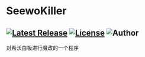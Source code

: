 # SeewoKiller

[![Latest Release](https://img.shields.io/github/v/release/3cxc/SeewoKiller)](https://github.com/3cxc/SeewoKiller)
[![License](https://img.shields.io/github/license/3cxc/SeewoKiller.svg)](https://github.com/3cxc/SeewoKiller/blob/master/LICENSE)
![Author](https://img.shields.io/badge/Author-3cxc-blue.svg)
--------

对希沃白板进行魔改的一个程序
